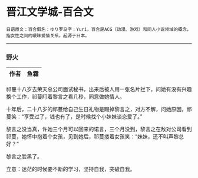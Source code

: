 # 晋江文学城-百合文

    日语原文：百合假名：ゆり罗马字：Yuri，百合是ACG（动漫、游戏）和同人小说领域的概念，指女性之间的暧昧爱情关系。起源于日本。

****

### 野火 

|作者|鱼霜|
|----|-----|

祁蔓十八岁去荣天总公司面试秘书，出来后被人用一张名片拦下，问她有没有兴趣换个工作，祁蔓盯着黎言之看几秒，同意做她情人。

十年后，二十八岁的祁蔓给自己生日礼物是踢掉黎言之，对方不解，问她原因，祁蔓笑：“享受过了，钱也有了，是时候找个小妹妹谈恋爱了。”  

黎言之没当真，许她三个月可以回来的诺言，三个月没到，黎言之在敌对公司看到祁蔓，她怀中抱着个女孩，见到她后，祁蔓搂着女孩笑：“妹妹，还不叫声黎总好？”  

黎言之脸黑了。

立意：迷茫的时候要不断的学习，坚持自我，突破自我。
